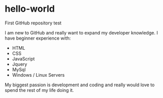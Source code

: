 # hello-world
First GitHub repository test

I am new to GitHub and really want to expand my developer knowledge.
I have beginner experience with:
  - HTML
  - CSS
  - JavaScript
  - Jquery
  - MySql
  - Windows / Linux Servers

My biggest passion is development and coding and really would love to spend the rest of my life doing it.
